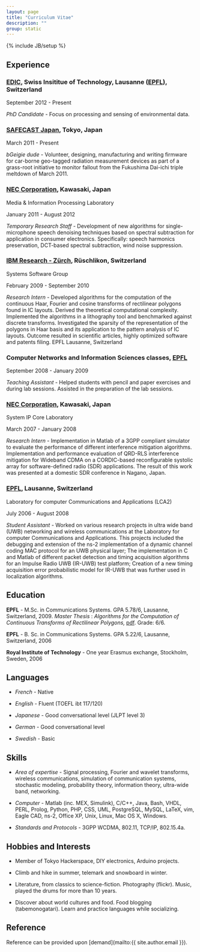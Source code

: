 ```yaml
---
layout: page
title: "Curriculum Vitae"
description: ""
group: static
---
```

{% include JB/setup %}

## Experience

### [EDIC](http://phd.epfl.ch/page-19698.html), Swiss Insititue of Technology, Lausanne ([EPFL](http://www.epfl.ch)), Switzerland

September 2012 - Present

_PhD Candidate_ - Focus on processing and sensing of environmental data.

### [SAFECAST Japan](http://www.safecast.org/), Tokyo, Japan

March 2011 - Present

_bGeigie dude_ - Volunteer, designing, manufacturing and writing firmware for
car-borne geo-tagged radiation measurement devices as part of a grass-root
initiative to monitor fallout from the Fukushima Dai-ichi triple meltdown of
March 2011.

### [NEC Corporation](http://www.nec.com/), Kawasaki, Japan

Media & Information Processing Laboratory

January 2011 - August 2012

_Temporary Research Staff_ - Development of new algorithms for
single-microphone speech denoising techniques based on spectral subtraction for
application in consumer electronics. Specifically: speech harmonics preservation,
DCT-based spectral subtraction, wind noise suppression.

### [IBM Research - Zürch](http://www.zurich.ibm.com), Rüschlikon, Switzerland

Systems Software Group

February 2009 - September 2010

_Research Intern_ - Developed algorithms for the computation of the continuous Haar, Fourier and cosine transforms of rectilinear polygons found in IC layouts. Derived the theoretical computational complexity. Implemented the algorithms in a lithography tool and benchmarked against discrete transforms. Investigated the sparsity of the representation of the polygons in Haar basis and its application to the pattern analysis of IC layouts. Outcome resulted in scientific articles, highly optimized software and patents filing.
EPFL    Lausanne, Switzerland

### Computer Networks and Information Sciences classes, [EPFL](http://www.epfl.ch)

September 2008 - January 2009

_Teaching Assistant_ - Helped students with pencil and paper exercises and during lab sessions. Assisted in the preparation of the lab sessions.

### [NEC Corporation](http://www.nec.com/), Kawasaki, Japan

System IP Core Laboratory

March 2007 - January 2008

_Research Intern_ - Implementation in Matlab of a 3GPP compliant simulator to evaluate the performance of different interference mitigation algorithms.  Implementation and performance evaluation of QRD-RLS interference mitigation for Wideband CDMA on a CORDIC-based reconfigurable systolic array for software-defined radio (SDR) applications. The result of this work was presented at a domestic SDR conference in Nagano, Japan.

### [EPFL](http://www.epfl.ch), Lausanne, Switzerland

Laboratory for computer Communications and Applications (LCA2)

July 2006 - August 2008

_Student Assistant_ - Worked on various research projects in ultra wide band (UWB) networking and wireless communications at the Laboratory for computer Communications and Applications. This projects included the debugging and extension of the ns-2 implementation of a dynamic channel coding MAC protocol for an UWB physical layer; The implementation in C and Matlab of different packet detection and timing acquisition algorithms for an Impulse Radio UWB (IR-UWB) test platform; Creation of a new timing acquisition error probabilistic model for IR-UWB that was further used in localization algorithms. 

## Education

**EPFL** - M.Sc. in Communications Systems. GPA 5.78/6, Lausanne, Switzerland, 2009. _Master Thesis_ : _Algorithms for the Computation of Continuous Transforms of Rectilinear Polygons,_ [pdf](resource/pdf/tech_2009_master_thesis.pdf). Grade: 6/6.

**EPFL** - B. Sc. in Communications Systems. GPA 5.22/6, Lausanne, Switzerland, 2006

**Royal Institute of Technology** - One year Erasmus exchange, Stockholm, Sweden, 2006

## Languages

* _French_ - Native

* _English_ - Fluent (TOEFL ibt 117/120)

* _Japanese_ - Good conversational level (JLPT level 3)

* _German_ - Good conversational level

* _Swedish_ - Basic

## Skills

* _Area of expertise_ -
Signal processing, Fourier and wavelet transforms, wireless communications, simulation of communication systems, stochastic modeling, probability theory, information theory, ultra-wide band, networking.

* _Computer_ -
Matlab (inc. MEX, Simulink), C/C++, Java, Bash, VHDL, PERL, Prolog, Python, PHP, CSS, UML, PostgreSQL, MySQL, LaTeX, vim, Eagle CAD, ns-2, Office XP, Unix, Linux, Mac OS X, Windows.

* _Standards and Protocols_ -
3GPP WCDMA, 802.11, TCP/IP, 802.15.4a.

## Hobbies and Interests

* Member of Tokyo Hackerspace, DIY electronics, Arduino projects.

* Climb and hike in summer, telemark and snowboard in winter.

* Literature, from classics to science-fiction. Photography (flickr). Music, played the drums for more than 10 years.

* Discover about world cultures and food. Food blogging (tabemonogatari). Learn and practice languages while socializing.

## Reference

Reference can be provided upon [demand](mailto:{{ site.author.email }}).

